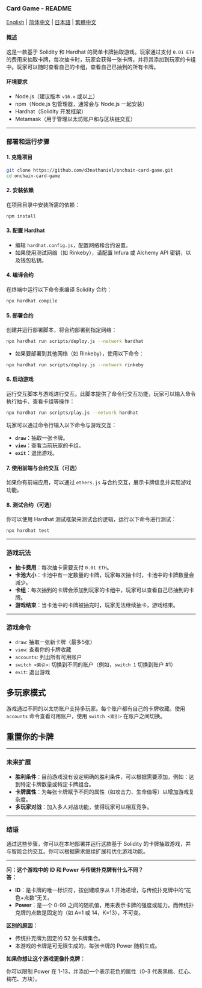 ### **Card Game - README**

[English](README.md) | [简体中文](README_zh-CN.md) | [日本語](README_ja.md) | [繁體中文](README_zh-Hant.md)

#### **概述**

这是一款基于 Solidity 和 Hardhat 的简单卡牌抽取游戏。玩家通过支付 `0.01 ETH` 的费用来抽取卡牌，每次抽卡时，玩家会获得一张卡牌，并将其添加到玩家的卡组中。玩家可以随时查看自己的卡组，查看自己已抽到的所有卡牌。

#### **环境要求**

* Node.js（建议版本 `v16.x` 或以上）
* npm（Node.js 包管理器，通常会与 Node.js 一起安装）
* Hardhat（Solidity 开发框架）
* Metamask（用于管理以太坊账户和与区块链交互）

---

### **部署和运行步骤**

#### **1. 克隆项目**

```bash
git clone https://github.com/d3nathaniel/onchain-card-game.git
cd onchain-card-game
```

#### **2. 安装依赖**

在项目目录中安装所需的依赖：

```bash
npm install
```

#### **3. 配置 Hardhat**

* 编辑 `hardhat.config.js`，配置网络和合约设置。
* 如果使用测试网络（如 Rinkeby），请配置 Infura 或 Alchemy API 密钥，以及钱包私钥。

#### **4. 编译合约**

在终端中运行以下命令来编译 Solidity 合约：

```bash
npx hardhat compile
```

#### **5. 部署合约**

创建并运行部署脚本，将合约部署到指定网络：

```bash
npx hardhat run scripts/deploy.js --network hardhat
```

* 如果要部署到其他网络（如 Rinkeby），使用以下命令：

```bash
npx hardhat run scripts/deploy.js --network rinkeby
```

#### **6. 启动游戏**

运行交互脚本与游戏进行交互。此脚本提供了命令行交互功能，玩家可以输入命令执行抽卡、查看卡组等操作：

```bash
npx hardhat run scripts/play.js --network hardhat
```

玩家可以通过命令行输入以下命令与游戏交互：

* **`draw`**：抽取一张卡牌。
* **`view`**：查看当前玩家的卡组。
* **`exit`**：退出游戏。

#### **7. 使用前端与合约交互（可选）**

如果你有前端应用，可以通过 `ethers.js` 与合约交互，展示卡牌信息并实现游戏功能。

#### **8. 测试合约（可选）**

你可以使用 Hardhat 测试框架来测试合约逻辑，运行以下命令进行测试：

```bash
npx hardhat test
```

---

### **游戏玩法**

* **抽卡费用**：每次抽卡需要支付 `0.01 ETH`。
* **卡池大小**：卡池中有一定数量的卡牌，玩家每次抽卡时，卡池中的卡牌数量会减少。
* **卡组**：每次抽到的卡牌会添加到玩家的卡组中，玩家可以查看自己已抽到的卡牌。
* **游戏结束**：当卡池中的卡牌被抽完时，玩家无法继续抽卡，游戏结束。

---

### **游戏命令**

- `draw`: 抽取一张新卡牌（最多5张）
- `view`: 查看你的卡牌收藏
- `accounts`: 列出所有可用账户
- `switch <索引>`: 切换到不同的账户（例如，`switch 1` 切换到账户 #1）
- `exit`: 退出游戏

## 多玩家模式

游戏通过不同的以太坊账户支持多玩家。每个账户都有自己的卡牌收藏。使用 `accounts` 命令查看可用账户，使用 `switch <索引>` 在账户之间切换。

## 重置你的卡牌

---

### **未来扩展**

* **胜利条件**：目前游戏没有设定明确的胜利条件，可以根据需要添加，例如：达到特定卡牌数量或特定卡牌组合。
* **卡牌属性**：为每张卡牌赋予不同的属性（如攻击力、生命值等）以增加游戏复杂度。
* **多玩家对战**：加入多人对战功能，使得玩家可以相互竞争。

---

### **结语**

通过这些步骤，你可以在本地部署并运行这款基于 Solidity 的卡牌抽取游戏，并与智能合约交互。你可以根据需求继续扩展和优化游戏功能。

---

**问：这个游戏中的 ID 和 Power 与传统扑克牌有什么不同？**  
**答：**

- **ID**：是卡牌的唯一标识符，按创建顺序从 1 开始递增，与传统扑克牌中的“花色+点数”无关。
- **Power**：是一个 0-99 之间的随机值，用来表示卡牌的强度或能力。而传统扑克牌的点数是固定的（如 A=1 或 14，K=13），不可变。

**区别的原因：**

- 传统扑克牌为固定的 52 张卡牌集合。
- 本游戏的卡牌是可无限生成的，每张卡牌的 Power 随机生成。

**如果你想让这个游戏更像扑克牌：**

你可以限制 Power 在 1-13，并添加一个表示花色的属性（0-3 代表黑桃、红心、梅花、方块）。
